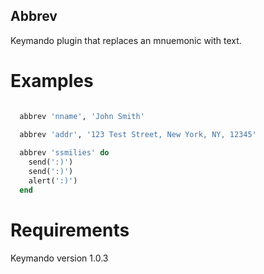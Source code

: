 Abbrev
----------

Keymando plugin that replaces an mnuemonic with text.

Examples
========

``` ruby

  abbrev 'nname', 'John Smith'

  abbrev 'addr', '123 Test Street, New York, NY, 12345'
  
  abbrev 'ssmilies' do
    send(':)')
    send(':)')
    alert(':)')
  end

```

Requirements
============

Keymando version 1.0.3



